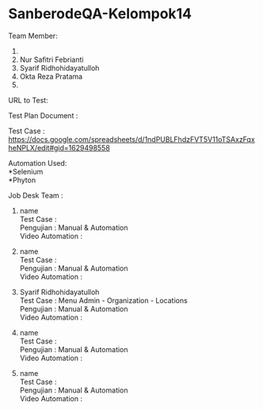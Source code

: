 # SanberodeQA-Kelompok14

Team Member:
1.  <br>
2. Nur Safitri Febrianti<br>
3. Syarif Ridhohidayatulloh<br>
4. Okta Reza Pratama<br>
5. <br>
 
URL to Test: 

Test Plan Document :  <br>

Test Case : https://docs.google.com/spreadsheets/d/1ndPUBLFhdzFVT5V11oTSAxzFqxheNPLX/edit#gid=1629498558 <br>

Automation Used:<br>
*Selenium<br>
*Phyton<br>

Job Desk Team :
1. name <br>
Test Case : <br>
Pengujian : Manual & Automation <br>
Video Automation : 

2. name <br>
Test Case : <br>
Pengujian : Manual & Automation <br>
Video Automation : 

3. Syarif Ridhohidayatulloh <br>
Test Case : Menu Admin - Organization - Locations  <br>
Pengujian : Manual & Automation <br>
Video Automation : 

4.  name <br>
Test Case :  <br>
Pengujian : Manual & Automation <br>
Video Automation : 

5.  name <br>
Test Case :  <br>
Pengujian : Manual & Automation <br>
Video Automation : 
